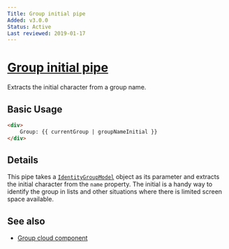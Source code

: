 ```yaml
---
Title: Group initial pipe
Added: v3.0.0
Status: Active
Last reviewed: 2019-01-17
---
```


# [Group initial pipe](../../../lib/process-services-cloud/src/lib/group/pipe/group-initial.pipe.ts "Defined in group-initial.pipe.ts")

Extracts the initial character from a group name.

## Basic Usage

<!-- {% raw %} -->

```HTML
<div>
    Group: {{ currentGroup | groupNameInitial }}
</div>
```

<!-- {% endraw %} -->

## Details

This pipe takes a [`IdentityGroupModel`](../../../lib/process-services-cloud/src/lib/group/models/identity-group.model.ts)
object as its parameter and extracts the initial character from the `name`
property. The initial is a handy way to identify the group in lists and
other situations where there is limited screen space available.

## See also

-   [Group cloud component](../components/group-cloud.component.md)
